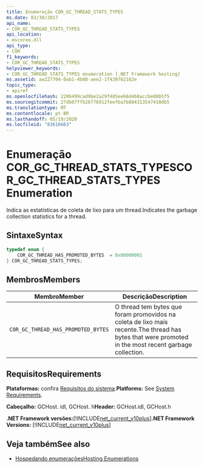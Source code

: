 ```yaml
---
title: Enumeração COR_GC_THREAD_STATS_TYPES
ms.date: 03/30/2017
api_name:
- COR_GC_THREAD_STATS_TYPES
api_location:
- mscoree.dll
api_type:
- COM
f1_keywords:
- COR_GC_THREAD_STATS_TYPES
helpviewer_keywords:
- COR_GC_THREAD_STATS_TYPES enumeration [.NET Framework hosting]
ms.assetid: aa227704-0ab1-4b08-aee2-1f439762162e
topic_type:
- apiref
ms.openlocfilehash: 2206499cad9be2a29f485ee66d468accbe00b5f5
ms.sourcegitcommit: 27db07ffb26f76912feefba7b884313547410db5
ms.translationtype: MT
ms.contentlocale: pt-BR
ms.lasthandoff: 05/19/2020
ms.locfileid: "83616663"
---
```

# <a name="cor_gc_thread_stats_types-enumeration"></a><span data-ttu-id="ce79c-102">Enumeração COR_GC_THREAD_STATS_TYPES</span><span class="sxs-lookup"><span data-stu-id="ce79c-102">COR_GC_THREAD_STATS_TYPES Enumeration</span></span>
<span data-ttu-id="ce79c-103">Indica as estatísticas de coleta de lixo para um thread.</span><span class="sxs-lookup"><span data-stu-id="ce79c-103">Indicates the garbage collection statistics for a thread.</span></span>  
  
## <a name="syntax"></a><span data-ttu-id="ce79c-104">Sintaxe</span><span class="sxs-lookup"><span data-stu-id="ce79c-104">Syntax</span></span>  
  
```cpp  
typedef enum {  
    COR_GC_THREAD_HAS_PROMOTED_BYTES  = 0x00000001  
} COR_GC_THREAD_STATS_TYPES;  
```  
  
## <a name="members"></a><span data-ttu-id="ce79c-105">Membros</span><span class="sxs-lookup"><span data-stu-id="ce79c-105">Members</span></span>  
  
|<span data-ttu-id="ce79c-106">Membro</span><span class="sxs-lookup"><span data-stu-id="ce79c-106">Member</span></span>|<span data-ttu-id="ce79c-107">Descrição</span><span class="sxs-lookup"><span data-stu-id="ce79c-107">Description</span></span>|  
|------------|-----------------|  
|`COR_GC_THREAD_HAS_PROMOTED_BYTES`|<span data-ttu-id="ce79c-108">O thread tem bytes que foram promovidos na coleta de lixo mais recente.</span><span class="sxs-lookup"><span data-stu-id="ce79c-108">The thread has bytes that were promoted in the most recent garbage collection.</span></span>|  
  
## <a name="requirements"></a><span data-ttu-id="ce79c-109">Requisitos</span><span class="sxs-lookup"><span data-stu-id="ce79c-109">Requirements</span></span>  
 <span data-ttu-id="ce79c-110">**Plataformas:** confira [Requisitos do sistema](../../get-started/system-requirements.md).</span><span class="sxs-lookup"><span data-stu-id="ce79c-110">**Platforms:** See [System Requirements](../../get-started/system-requirements.md).</span></span>  
  
 <span data-ttu-id="ce79c-111">**Cabeçalho:** GCHost. idl, GCHost. h</span><span class="sxs-lookup"><span data-stu-id="ce79c-111">**Header:** GCHost.idl, GCHost.h</span></span>  
  
 <span data-ttu-id="ce79c-112">**.NET Framework versões:**[!INCLUDE[net_current_v10plus](../../../../includes/net-current-v10plus-md.md)]</span><span class="sxs-lookup"><span data-stu-id="ce79c-112">**.NET Framework Versions:** [!INCLUDE[net_current_v10plus](../../../../includes/net-current-v10plus-md.md)]</span></span>  
  
## <a name="see-also"></a><span data-ttu-id="ce79c-113">Veja também</span><span class="sxs-lookup"><span data-stu-id="ce79c-113">See also</span></span>

- [<span data-ttu-id="ce79c-114">Hospedando enumerações</span><span class="sxs-lookup"><span data-stu-id="ce79c-114">Hosting Enumerations</span></span>](hosting-enumerations.md)
